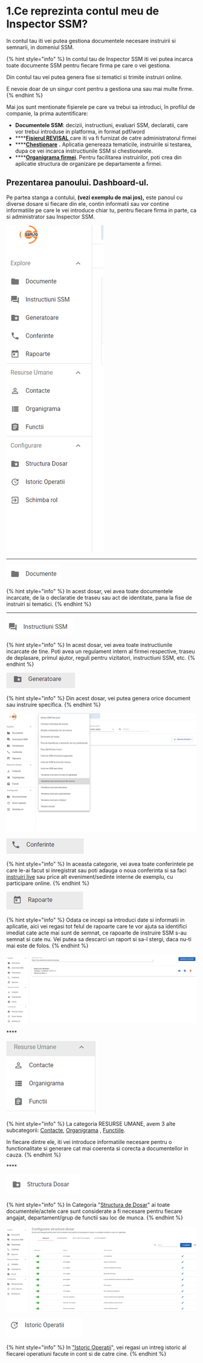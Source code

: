# 1.Ce reprezinta contul meu de Inspector SSM?

In contul tau iti vei putea gestiona documentele necesare instruirii si semnarii, in domeniul SSM.



{% hint style="info" %}
In contul tau de Inspector SSM iti vei putea incarca toate documente SSM pentru fiecare firma pe care o vei gestiona. 

Din contul tau vei putea genera fise si tematici si trimite instruiri online.

E nevoie doar de un singur cont pentru a gestiona una sau mai multe firme.
{% endhint %}

 

Mai jos sunt mentionate fișierele pe care va trebui sa introduci, în profilul de companie, la prima autentificare:



* **Documentele SSM**: decizii, instructiuni, evaluari SSM, declaratii, care vor trebui introduse in platforma, in format pdf/word
* \*\*\*\*[**Fisierul REVISAL** ](2.cum-introduc-lista-cu-angajati.md)  care iti va fi furnizat de catre administratorul firmei
* \*\*\*\*[**Chestionare**](5.-cum-import-chestionare.md) **.** Aplicatia genereaza tematicile, instruirile si testarea, dupa ce vei incarca instructiunile SSM si chestionarele.
* \*\*\*\*[**Organigrama firmei**](3.-organigrama/). Pentru facilitarea instruirilor, poti crea din aplicatie structura de organizare pe departamente a firmei.



## **Prezentarea panoului. Dashboard-ul.**

Pe partea stanga a contului, **\(vezi exemplu de mai jos\),** este panoul cu diverse dosare si fiecare din ele, contin informatii sau vor contine informatiile pe care le vei introduce chiar tu, pentru fiecare firma in parte, ca si administrator sau Inspector SSM.

![](../.gitbook/assets/image%20%2833%29.png)

 ****

![](../.gitbook/assets/image%20%2846%29.png)

{% hint style="info" %}
In acest dosar, vei avea toate documentele incarcate, de la o declaratie de traseu sau act de identitate, pana la fise de instruiri si tematici.
{% endhint %}

 ****

![](../.gitbook/assets/image%20%2834%29.png)

{% hint style="info" %}
In acest dosar, vei avea toate instructiunile incarcate de tine. Poti avea un regulament intern al firmei respective, traseu de deplasare, primul ajutor, reguli pentru vizitatori, instructiuni SSM, etc.
{% endhint %}

![](../.gitbook/assets/image%20%2860%29.png)

{% hint style="info" %}
Din acest dosar, vei putea genera orice document sau instruire specifica.
{% endhint %}

![](../.gitbook/assets/image%20%2847%29.png)

![](../.gitbook/assets/image%20%2819%29.png)

{% hint style="info" %}
In aceasta categorie, vei avea toate conferintele pe care le-ai facut si inregistrat sau poti adauga o noua conferinta si sa faci [instruiri live](7.conferinte-live/) sau price alt eveniment/sedinte interne de exemplu,  cu participare online.
{% endhint %}

![](../.gitbook/assets/image%20%2830%29.png)

{% hint style="info" %}
Odata ce incepi sa introduci date si informatii in aplicatie, aici vei regasi tot felul de rapoarte care te vor ajuta sa identifici imediat cate acte mai sunt de semnat, ce rapoarte de instruire SSM s-au semnat si cate nu. Vei putea sa descarci un raport si sa-l stergi, daca nu-ti mai este de folos.
{% endhint %}

![](../.gitbook/assets/image%20%2857%29.png)

\*\*\*\*

![](../.gitbook/assets/image%20%2826%29.png)

{% hint style="info" %}
La categoria RESURSE UMANE, avem 3 alte subcategorii: [Contacte](7.contacte.md), [Organigrama](3.-organigrama/) , [Functiile](8.functii.md).

In fiecare dintre ele, iti vei introduce informatiile necesare pentru o functionalitate si generare cat mai coerenta si corecta a documentellor in cauza.
{% endhint %}

\*\*\*\*

![](../.gitbook/assets/image%20%28104%29.png)

{% hint style="info" %}
In Categoria "[Structura de Dosar](untitled.md)" ai toate documentele/actele care sunt considerate a fi  necesare pentru fiecare angajat, departament/grup de functii sau loc de munca.
{% endhint %}

![](../.gitbook/assets/image%20%2844%29.png)



![](../.gitbook/assets/image%20%2827%29.png)

{% hint style="info" %}
In ["Istoric Operatii](untitled-1.md)", vei regasi un intreg istoric al fiecarei operatiuni facute in cont si de catre cine.
{% endhint %}





